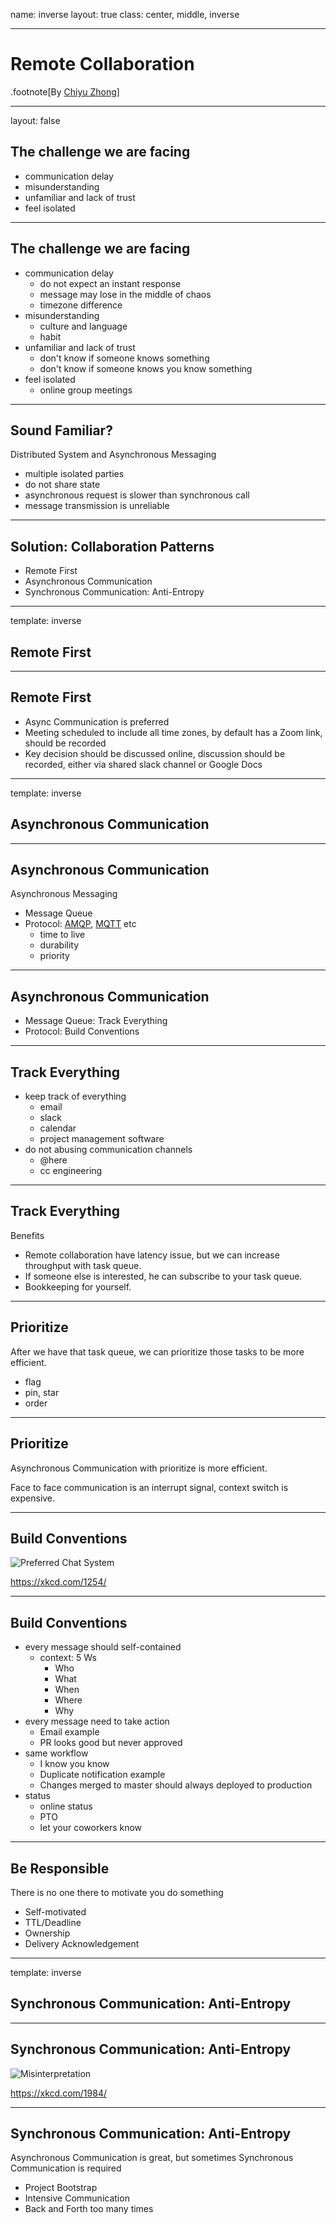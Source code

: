 name: inverse
layout: true
class: center, middle, inverse

---
# Remote Collaboration

.footnote[By [Chiyu Zhong](https://cattail.me)]

---
layout: false

## The challenge we are facing

* communication delay
* misunderstanding
* unfamiliar and lack of trust
* feel isolated

---

## The challenge we are facing

* communication delay
  * do not expect an instant response
  * message may lose in the middle of chaos
  * timezone difference
* misunderstanding
  * culture and language
  * habit
* unfamiliar and lack of trust
  * don't know if someone knows something
  * don't know if someone knows you know something
* feel isolated
  * online group meetings

---

## Sound Familiar?

Distributed System and Asynchronous Messaging

* multiple isolated parties
* do not share state
* asynchronous request is slower than synchronous call
* message transmission is unreliable

---

## Solution: Collaboration Patterns

* Remote First
* Asynchronous Communication
* Synchronous Communication: Anti-Entropy

---

template: inverse

## Remote First

---

## Remote First

* Async Communication is preferred
* Meeting scheduled to include all time zones, by default has a Zoom link, should be recorded
* Key decision should be discussed online, discussion should be recorded, either via shared slack channel or Google Docs

---

template: inverse

## Asynchronous Communication

---

## Asynchronous Communication

Asynchronous Messaging

* Message Queue
* Protocol: [AMQP](https://en.wikipedia.org/wiki/Advanced_Message_Queuing_Protocol), [MQTT](https://en.wikipedia.org/wiki/MQTT) etc
  * time to live
  * durability
  * priority

---

## Asynchronous Communication

* Message Queue: Track Everything
* Protocol: Build Conventions

---

## Track Everything

* keep track of everything
  * email
  * slack
  * calendar
  * project management software
* do not abusing communication channels
  * @here
  * cc engineering

---

## Track Everything

Benefits

* Remote collaboration have latency issue, but we can increase throughput with task queue.
* If someone else is interested, he can subscribe to your task queue.
* Bookkeeping for yourself.

---

## Prioritize

After we have that task queue, we can prioritize those tasks to be more efficient.

* flag
* pin, star
* order

---

## Prioritize

Asynchronous Communication with prioritize is more efficient.

Face to face communication is an interrupt signal, context switch is expensive.

---

## Build Conventions

![Preferred Chat System](https://imgs.xkcd.com/comics/preferred_chat_system.png)

https://xkcd.com/1254/

---

## Build Conventions

* every message should self-contained
  * context: 5 Ws
    * Who
    * What
    * When
    * Where
    * Why
* every message need to take action
  * Email example
  * PR looks good but never approved
* same workflow
  * I know you know
  * Duplicate notification example
  * Changes merged to master should always deployed to production
* status
  * online status
  * PTO
  * let your coworkers know

---

## Be Responsible

There is no one there to motivate you do something

* Self-motivated
* TTL/Deadline
* Ownership
* Delivery Acknowledgement

---

template: inverse

## Synchronous Communication: Anti-Entropy

---

## Synchronous Communication: Anti-Entropy

![Misinterpretation](https://imgs.xkcd.com/comics/misinterpretation.png)

https://xkcd.com/1984/

---

## Synchronous Communication: Anti-Entropy

Asynchronous Communication is great, but sometimes Synchronous Communication is required

* Project Bootstrap
* Intensive Communication
* Back and Forth too many times

[comment]: <> (---)

[comment]: <> (template: inverse)

[comment]: <> (## Last but not least)

[comment]: <> (---)

[comment]: <> (template: inverse)

[comment]: <> (## If possible, do not remote)
